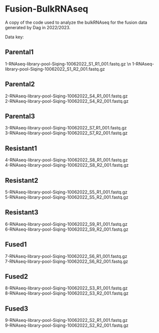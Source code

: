 # Fusion-BulkRNAseq

A copy of the code used to analyze the bulkRNAseq for the fusion data generated by Dag in 2022/2023.

Data key:

## Parental1 
1-RNAseq-library-pool-Siqing-10062022_S1_R1_001.fastq.gz	\n
1-RNAseq-library-pool-Siqing-10062022_S1_R2_001.fastq.gz	
## Parental2
2-RNAseq-library-pool-Siqing-10062022_S4_R1_001.fastq.gz	
2-RNAseq-library-pool-Siqing-10062022_S4_R2_001.fastq.gz
## Parental3
3-RNAseq-library-pool-Siqing-10062022_S7_R1_001.fastq.gz	
3-RNAseq-library-pool-Siqing-10062022_S7_R2_001.fastq.gz
## Resistant1
4-RNAseq-library-pool-Siqing-10062022_S8_R1_001.fastq.gz	
4-RNAseq-library-pool-Siqing-10062022_S8_R2_001.fastq.gz	
## Resistant2
5-RNAseq-library-pool-Siqing-10062022_S5_R1_001.fastq.gz	
5-RNAseq-library-pool-Siqing-10062022_S5_R2_001.fastq.gz	
## Resistant3
6-RNAseq-library-pool-Siqing-10062022_S9_R1_001.fastq.gz	
6-RNAseq-library-pool-Siqing-10062022_S9_R2_001.fastq.gz	
## Fused1
7-RNAseq-library-pool-Siqing-10062022_S6_R1_001.fastq.gz	
7-RNAseq-library-pool-Siqing-10062022_S6_R2_001.fastq.gz
## Fused2
8-RNAseq-library-pool-Siqing-10062022_S3_R1_001.fastq.gz	
8-RNAseq-library-pool-Siqing-10062022_S3_R2_001.fastq.gz	
## Fused3
9-RNAseq-library-pool-Siqing-10062022_S2_R1_001.fastq.gz	
9-RNAseq-library-pool-Siqing-10062022_S2_R2_001.fastq.gz	

